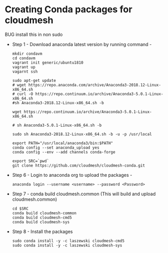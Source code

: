 # Creating Conda packages for cloudmesh

BUG install this in non sudo


* Step 1 - Download anaconda latest version by running command - 

  ```
  mkdir condavm
  cd condavm
  vagrant init generic/ubuntu1810
  vagrant up
  vagarnt ssh
  
  sudo apt-get update
  # wget https://repo.anaconda.com/archive/Anaconda3-2018.12-Linux-x86_64.sh
  # curl -O https://repo.continuum.io/archive/Anaconda3-5.0.1-Linux-x86_64.sh
  #sh Anaconda3-2018.12-Linux-x86_64.sh -b
  
  wget https://repo.continuum.io/archive/Anaconda3-5.0.1-Linux-x86_64.sh
  
  # sh Anaconda3-5.0.1-Linux-x86_64.sh -b
  
  sudo sh Anaconda3-2018.12-Linux-x86_64.sh -b -u -p /usr/local
  
  export PATH="/usr/local/anaconda3/bin:$PATH"
  conda config --set anaconda_upload yes
  conda config --env --add channels conda-forge
  
  export SRC=`pwd`
  git clone https://github.com/cloudmesh/cloudmesh-conda.git
  ```


* Step 6 - Login to anaconda org to upload the packages - 

  ```
  anaconda login --username <username> --password <Password>
  ```

* Step 7 - conda build cloudmesh.common (This will build and upload cloudmesh.common)

  ```
  cd $SRC
  conda build cloudmesh-common
  conda build cloudmesh-cmd5
  conda build cloudmesh-sys
  ```

* Step 8 - Install the packages

  ```
  sudo conda install -y -c laszewski cloudmesh-cmd5
  sudo conda install -y -c laszewski cloudmesh-sys
